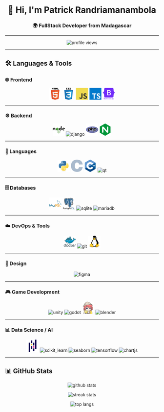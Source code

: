 <h1 align="center">👋 Hi, I'm Patrick Randriamanambola</h1>
<h3 align="center">🌍 FullStack Developer from Madagascar</h3>

---

<p align="center">
  <img src="https://komarev.com/ghpvc/?username=patricklalaina&label=Profile%20views&color=blueviolet&style=flat-square" alt="profile views" />
</p>

---

## 🛠️ Languages & Tools

### 🌐 Frontend
<p align="center">
  <img src="https://raw.githubusercontent.com/devicons/devicon/master/icons/html5/html5-original-wordmark.svg" alt="html5" width="40" height="40"/>
  <img src="https://raw.githubusercontent.com/devicons/devicon/master/icons/css3/css3-original-wordmark.svg" alt="css3" width="40" height="40"/>
  <img src="https://raw.githubusercontent.com/devicons/devicon/master/icons/javascript/javascript-original.svg" alt="javascript" width="40" height="40"/>
  <img src="https://raw.githubusercontent.com/devicons/devicon/master/icons/typescript/typescript-original.svg" alt="typescript" width="40" height="40"/>
  <img src="https://raw.githubusercontent.com/devicons/devicon/master/icons/bootstrap/bootstrap-plain-wordmark.svg" alt="bootstrap" width="40" height="40"/>
</p>

---

### ⚙️ Backend
<p align="center">
  <img src="https://raw.githubusercontent.com/devicons/devicon/master/icons/nodejs/nodejs-original-wordmark.svg" alt="nodejs" width="40" height="40"/>
  <img src="https://cdn.worldvectorlogo.com/logos/django.svg" alt="django" width="40" height="40"/>
  <img src="https://raw.githubusercontent.com/devicons/devicon/master/icons/php/php-original.svg" alt="php" width="40" height="40"/>
  <img src="https://raw.githubusercontent.com/devicons/devicon/master/icons/nginx/nginx-original.svg" alt="nginx" width="40" height="40"/>
</p>

---

### 🐍 Languages
<p align="center">
  <img src="https://raw.githubusercontent.com/devicons/devicon/master/icons/python/python-original.svg" alt="python" width="40" height="40"/>
  <img src="https://raw.githubusercontent.com/devicons/devicon/master/icons/c/c-original.svg" alt="c" width="40" height="40"/>
  <img src="https://raw.githubusercontent.com/devicons/devicon/master/icons/cplusplus/cplusplus-original.svg" alt="cplusplus" width="40" height="40"/>
  <img src="https://upload.wikimedia.org/wikipedia/commons/0/0b/Qt_logo_2016.svg" alt="qt" width="40" height="40"/>
</p>

---

### 🗄️ Databases
<p align="center">
  <img src="https://raw.githubusercontent.com/devicons/devicon/master/icons/mysql/mysql-original-wordmark.svg" alt="mysql" width="40" height="40"/>
  <img src="https://raw.githubusercontent.com/devicons/devicon/master/icons/postgresql/postgresql-original-wordmark.svg" alt="postgresql" width="40" height="40"/>
  <img src="https://www.vectorlogo.zone/logos/sqlite/sqlite-icon.svg" alt="sqlite" width="40" height="40"/>
  <img src="https://www.vectorlogo.zone/logos/mariadb/mariadb-icon.svg" alt="mariadb" width="40" height="40"/>
</p>

---

### ☁️ DevOps & Tools
<p align="center">
  <img src="https://raw.githubusercontent.com/devicons/devicon/master/icons/docker/docker-original-wordmark.svg" alt="docker" width="40" height="40"/>
  <img src="https://www.vectorlogo.zone/logos/git-scm/git-scm-icon.svg" alt="git" width="40" height="40"/>
  <img src="https://raw.githubusercontent.com/devicons/devicon/master/icons/linux/linux-original.svg" alt="linux" width="40" height="40"/>
</p>

---

### 🎨 Design
<p align="center">
  <img src="https://www.vectorlogo.zone/logos/figma/figma-icon.svg" alt="figma" width="40" height="40"/>
</p>

---

### 🎮 Game Development
<p align="center">
  <img src="https://www.vectorlogo.zone/logos/unity3d/unity3d-icon.svg" alt="unity" width="40" height="40"/>
  <img src="https://upload.wikimedia.org/wikipedia/commons/6/6a/Godot_icon.svg" alt="godot" width="40" height="40"/>
  <img src="https://raw.githubusercontent.com/renpy/renpy/master/launcher/game/images/logo32.png" alt="renpy" width="40" height="40"/>
  <img src="https://download.blender.org/branding/community/blender_community_badge_white.svg" alt="blender" width="40" height="40"/>
</p>

---

### 📊 Data Science / AI
<p align="center">
  <img src="https://raw.githubusercontent.com/devicons/devicon/master/icons/pandas/pandas-original.svg" alt="pandas" width="40" height="40"/>
  <img src="https://upload.wikimedia.org/wikipedia/commons/0/05/Scikit_learn_logo_small.svg" alt="scikit_learn" width="40" height="40"/>
  <img src="https://seaborn.pydata.org/_images/logo-mark-lightbg.svg" alt="seaborn" width="40" height="40"/>
  <img src="https://www.vectorlogo.zone/logos/tensorflow/tensorflow-icon.svg" alt="tensorflow" width="40" height="40"/>
  <img src="https://www.chartjs.org/media/logo-title.svg" alt="chartjs" width="40" height="40"/>
</p>

---

## 📊 GitHub Stats

<p align="center">
  <img src="https://github-readme-stats.vercel.app/api?username=patricklalaina&show_icons=true&theme=radical" alt="github stats" />
</p>

<p align="center">
  <img src="https://github-readme-streak-stats.herokuapp.com/?user=patricklalaina&theme=radical" alt="streak stats" />
</p>

<p align="center">
  <img src="https://github-readme-stats.vercel.app/api/top-langs?username=patricklalaina&show_icons=true&locale=en&layout=compact&theme=radical" alt="top langs" />
</p>
